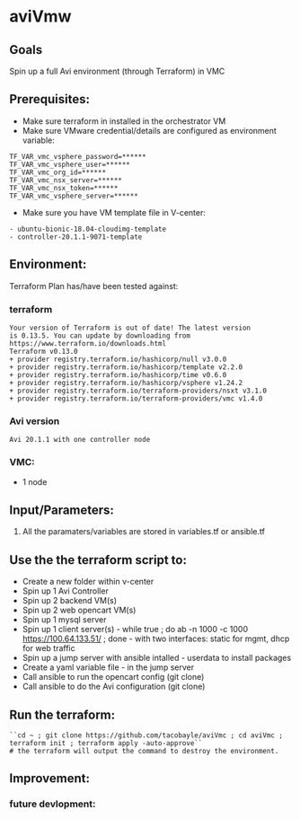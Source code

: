 # aviVmw

## Goals
Spin up a full Avi environment (through Terraform) in VMC

## Prerequisites:
- Make sure terraform in installed in the orchestrator VM
- Make sure VMware credential/details are configured as environment variable:
```
TF_VAR_vmc_vsphere_password=******
TF_VAR_vmc_vsphere_user=******
TF_VAR_vmc_org_id=******
TF_VAR_vmc_nsx_server=******
TF_VAR_vmc_nsx_token=******
TF_VAR_vmc_vsphere_server=******
```
- Make sure you have VM template file in V-center:
```
- ubuntu-bionic-18.04-cloudimg-template
- controller-20.1.1-9071-template
```

## Environment:

Terraform Plan has/have been tested against:

### terraform

```
Your version of Terraform is out of date! The latest version
is 0.13.5. You can update by downloading from https://www.terraform.io/downloads.html
Terraform v0.13.0
+ provider registry.terraform.io/hashicorp/null v3.0.0
+ provider registry.terraform.io/hashicorp/template v2.2.0
+ provider registry.terraform.io/hashicorp/time v0.6.0
+ provider registry.terraform.io/hashicorp/vsphere v1.24.2
+ provider registry.terraform.io/terraform-providers/nsxt v3.1.0
+ provider registry.terraform.io/terraform-providers/vmc v1.4.0
```

### Avi version
```
Avi 20.1.1 with one controller node
```

### VMC:
- 1 node

## Input/Parameters:
1. All the paramaters/variables are stored in variables.tf or ansible.tf

## Use the the terraform script to:
- Create a new folder within v-center
- Spin up 1 Avi Controller
- Spin up 2 backend VM(s)
- Spin up 2 web opencart VM(s)
- Spin up 1 mysql server
- Spin up 1 client server(s) - while true ; do ab -n 1000 -c 1000 https://100.64.133.51/ ; done - with two interfaces: static for mgmt, dhcp for web traffic
- Spin up a jump server with ansible intalled - userdata to install packages
- Create a yaml variable file - in the jump server
- Call ansible to run the opencart config (git clone)
- Call ansible to do the Avi configuration (git clone)

## Run the terraform:
```
``cd ~ ; git clone https://github.com/tacobayle/aviVmc ; cd aviVmc ; terraform init ; terraform apply -auto-approve``
# the terraform will output the command to destroy the environment.
```

## Improvement:

### future devlopment:

